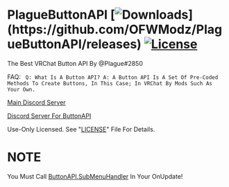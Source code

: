 # PlagueButtonAPI [![Downloads](https://img.shields.io/github/downloads/OFWModz/PlagueButtonAPI/total?color=magenta&label=Latest%20PlagueButtonAPIExample%20Downloads:)](https://github.com/OFWModz/PlagueButtonAPI/releases) [![License](https://img.shields.io/badge/License-Use%20Only-magenta.svg)](https://github.com/OFWModz/PlagueButtonAPI/blob/master/LICENSE)
The Best VRChat Button API By @Plague#2850

FAQ:
`
Q: What Is A Button API?
A: A Button API Is A Set Of Pre-Coded Methods To Create Buttons, In This Case; In VRChat By Mods Such As Your Own.`

[Main Discord Server](http://Krewella.co.uk/Discord)

[Discord Server For ButtonAPI](http://Krewella.co.uk/ButtonAPI)

Use-Only Licensed. See "[LICENSE](https://github.com/OFWModz/PlagueButtonAPI/blob/master/LICENSE)" File For Details.

# NOTE
You Must Call [ButtonAPI.SubMenuHandler](https://github.com/OFWModz/PlagueButtonAPI/blob/master/PlagueButtonAPI.cs#L806) In Your OnUpdate!
